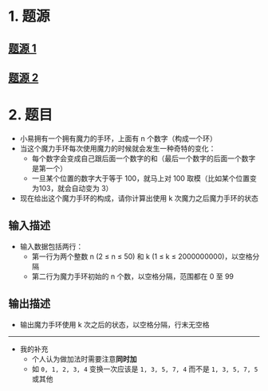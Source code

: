 # 1. 题源

## [题源 1](https://fishc.com.cn/thread-84761-1-1.html)

## [题源 2](https://www.nowcoder.com/questionTerminal/79c639e02bc94e6b919e3372c8e1dc5e)


# 2. 题目

- 小易拥有一个拥有魔力的手环，上面有 n 个数字（构成一个环）
- 当这个魔力手环每次使用魔力的时候就会发生一种奇特的变化：
	- 每个数字会变成自己跟后面一个数字的和（最后一个数字的后面一个数字是第一个）
	- 一旦某个位置的数字大于等于 100，就马上对 100 取模（比如某个位置变为103，就会自动变为 3）
- 现在给出这个魔力手环的构成，请你计算出使用 k 次魔力之后魔力手环的状态

## 输入描述

- 输入数据包括两行： 
	- 第一行为两个整数 n (2 ≤ n ≤ 50) 和 k (1 ≤ k ≤ 2000000000)，以空格分隔
	- 第二行为魔力手环初始的 n 个数，以空格分隔，范围都在 0 至 99

## 输出描述

- 输出魔力手环使用 k 次之后的状态，以空格分隔，行末无空格

***

- 我的补充
	- 个人认为做加法时需要注意**同时加**
	- 如 `0, 1, 2, 3, 4` 变换一次应该是 `1, 3, 5, 7, 4` 而不是 `1, 3, 5, 7, 5` 或其他

